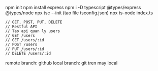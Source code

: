 npm init
npm install express
npm i -D typescript @types/express @types/node
npx tsc --init (tao file tsconfig.json)
npx ts-node index.ts

```
// GET, POST, PUT, DELETE
// Restful API
// Tao api quan ly users
// GET /users
// GET /users/:id
// POST /users
// PUT /users/:id
// DELETE /users/:id
```

remote branch: github
local branch: git tren may local